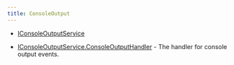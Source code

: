 ```yaml
---
title: ConsoleOutput
---
```


- [IConsoleOutputService](/docs/api/shared/consoleoutput/iconsoleoutputservice)

- [IConsoleOutputService.ConsoleOutputHandler](/docs/api/shared/consoleoutput/iconsoleoutputservice/consoleoutputhandler) - The handler for console output events.

